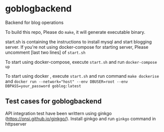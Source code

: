 # goblogbackend
Backend for blog operations

To build this repo, Please do `make`, it will generate executable binary.

start.sh is containing the instructions to install mysql and start blogging server. 
If you're not using docker-compose for starting server, Please uncomment [last two lines] of `start.sh`

To start using docker-compose, execute `start.sh` and run `docker-compose up`

To start using docker , execute `start.sh` and run command `make dockerise` and 
`docker run --network="host" --env DBUSER=root --env DBPASS=your_password goblog:latest`

## Test cases for goblogbackend

API integration test have been writtern using ginkgo (https://onsi.github.io/ginkgo/).
Install ginkgo and run `ginkgo` command in httpserver
